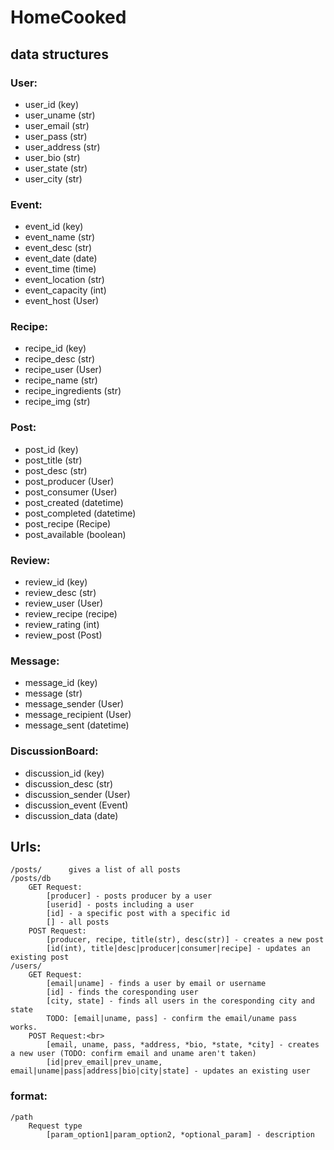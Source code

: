 # HomeCooked

## data structures
### User:
- user_id               (key)
- user_uname            (str)
- user_email            (str)
- user_pass             (str)
- user_address          (str)
- user_bio              (str)
- user_state            (str)
- user_city             (str)

### Event:
- event_id              (key)
- event_name            (str)
- event_desc            (str)
- event_date            (date)
- event_time            (time)
- event_location        (str)
- event_capacity        (int)
- event_host            (User)

### Recipe:
- recipe_id             (key)
- recipe_desc           (str)
- recipe_user           (User)
- recipe_name           (str)
- recipe_ingredients    (str)
- recipe_img            (str)

### Post:
- post_id               (key)
- post_title            (str)
- post_desc             (str)
- post_producer         (User)
- post_consumer         (User)
- post_created          (datetime)
- post_completed        (datetime)
- post_recipe           (Recipe)
- post_available        (boolean)

### Review:
- review_id             (key)
- review_desc           (str)
- review_user           (User)
- review_recipe         (recipe)
- review_rating         (int)
- review_post           (Post)

### Message:
- message_id            (key)
- message               (str)
- message_sender        (User)
- message_recipient     (User)
- message_sent          (datetime)

### DiscussionBoard:
- discussion_id         (key)
- discussion_desc       (str)
- discussion_sender     (User)
- discussion_event      (Event)
- discussion_data       (date)

## Urls:
```
/posts/      gives a list of all posts
/posts/db
    GET Request:
        [producer] - posts producer by a user
        [userid] - posts including a user
        [id] - a specific post with a specific id
        [] - all posts
    POST Request:
        [producer, recipe, title(str), desc(str)] - creates a new post
        [id(int), title|desc|producer|consumer|recipe] - updates an existing post
/users/
    GET Request:
        [email|uname] - finds a user by email or username
        [id] - finds the coresponding user
        [city, state] - finds all users in the coresponding city and state
        TODO: [email|uname, pass] - confirm the email/uname pass works.
    POST Request:<br>
        [email, uname, pass, *address, *bio, *state, *city] - creates a new user (TODO: confirm email and uname aren't taken)
        [id|prev_email|prev_uname, email|uname|pass|address|bio|city|state] - updates an existing user
```
### format:
```
/path
    Request type
        [param_option1|param_option2, *optional_param] - description
```
